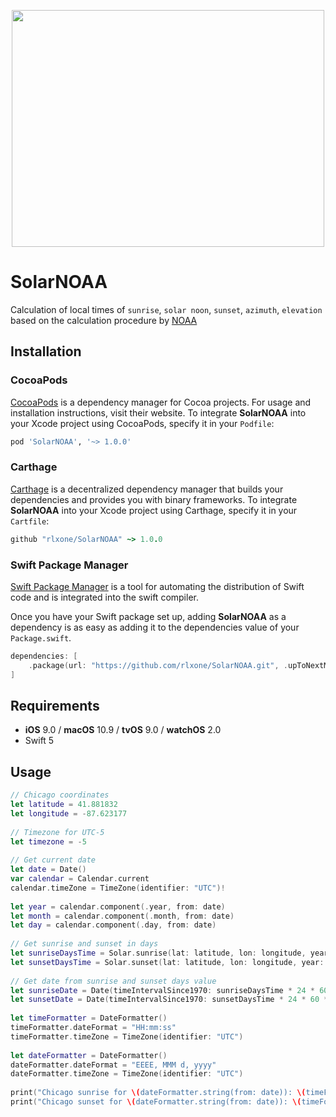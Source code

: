 <p align="center">
  <img width="500" height="379" src="https://user-images.githubusercontent.com/8312717/118853830-dae9bf80-b8dc-11eb-8bef-2a25b0235460.png" />
</p>

# SolarNOAA
Calculation of local times of `sunrise`, `solar noon`, `sunset`, `azimuth`, `elevation` based on the calculation procedure by [NOAA](http://www.srrb.noaa.gov/highlights/sunrise/sunrise.html)

## Installation
### CocoaPods
[CocoaPods](https://cocoapods.org/) is a dependency manager for Cocoa projects. For usage and installation instructions, visit their website. To integrate **SolarNOAA** into your Xcode project using CocoaPods, specify it in your `Podfile`:
```ruby
pod 'SolarNOAA', '~> 1.0.0'
```

### Carthage
[Carthage](https://github.com/Carthage/Carthage) is a decentralized dependency manager that builds your dependencies and provides you with binary frameworks. To integrate **SolarNOAA** into your Xcode project using Carthage, specify it in your `Cartfile`:
```ruby
github "rlxone/SolarNOAA" ~> 1.0.0
```

### Swift Package Manager
[Swift Package Manager](https://swift.org/package-manager/) is a tool for automating the distribution of Swift code and is integrated into the swift compiler.

Once you have your Swift package set up, adding **SolarNOAA** as a dependency is as easy as adding it to the dependencies value of your `Package.swift`.

```swift
dependencies: [
    .package(url: "https://github.com/rlxone/SolarNOAA.git", .upToNextMajor(from: "1.0.0"))
]
```

## Requirements
- **iOS** 9.0 / **macOS** 10.9 / **tvOS** 9.0 / **watchOS** 2.0
- Swift 5

## Usage
```swift
// Chicago coordinates
let latitude = 41.881832
let longitude = -87.623177
                
// Timezone for UTC-5
let timezone = -5
                
// Get current date
let date = Date()
var calendar = Calendar.current
calendar.timeZone = TimeZone(identifier: "UTC")!
                
let year = calendar.component(.year, from: date)
let month = calendar.component(.month, from: date)
let day = calendar.component(.day, from: date)
                
// Get sunrise and sunset in days
let sunriseDaysTime = Solar.sunrise(lat: latitude, lon: longitude, year: year, month: month, day: day, timezone: timezone, dlstime: 0)
let sunsetDaysTime = Solar.sunset(lat: latitude, lon: longitude, year: year, month: month, day: day, timezone: timezone, dlstime: 0)
                
// Get date from sunrise and sunset days value
let sunriseDate = Date(timeIntervalSince1970: sunriseDaysTime * 24 * 60 * 60)
let sunsetDate = Date(timeIntervalSince1970: sunsetDaysTime * 24 * 60 * 60)
                
let timeFormatter = DateFormatter()
timeFormatter.dateFormat = "HH:mm:ss"
timeFormatter.timeZone = TimeZone(identifier: "UTC")
                
let dateFormatter = DateFormatter()
dateFormatter.dateFormat = "EEEE, MMM d, yyyy"
dateFormatter.timeZone = TimeZone(identifier: "UTC")
                
print("Chicago sunrise for \(dateFormatter.string(from: date)): \(timeFormatter.string(from: sunriseDate))")
print("Chicago sunset for \(dateFormatter.string(from: date)): \(timeFormatter.string(from: sunsetDate))")
```
